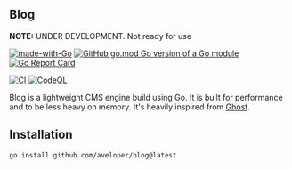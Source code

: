 ## Blog

**NOTE:** UNDER DEVELOPMENT. Not ready for use

[![made-with-Go](https://img.shields.io/badge/Made%20with-Go-1f425f.svg)](http://golang.org)
[![GitHub go.mod Go version of a Go module](https://img.shields.io/github/go-mod/go-version/aveloper/blog.svg)](https://github.com/aveloper/blog)
[![Go Report Card](https://goreportcard.com/badge/github.com/aveloper/blog)](https://goreportcard.com/report/github.com/aveloper/blog)

[![CI](https://github.com/aveloper/blog/actions/workflows/ci.yaml/badge.svg?branch=develop)](https://github.com/aveloper/blog/actions/workflows/ci.yaml)
[![CodeQL](https://github.com/aveloper/blog/actions/workflows/codeql-analysis.yml/badge.svg)](https://github.com/aveloper/blog/actions/workflows/codeql-analysis.yml)

Blog is a lightweight CMS engine build using Go. It is built for performance and to be less heavy on memory. It's
heavily inspired from [Ghost](https://github.com/tryghost/ghost).

## Installation

```bash
go install github.com/aveloper/blog@latest
```
